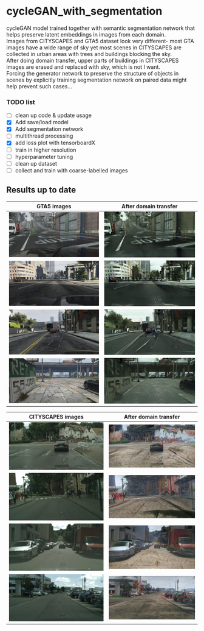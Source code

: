 # cycleGAN_with_segmentation

cycleGAN model trained together with semantic segmentation network that helps preserve latent embeddings in images from each domain.  
Images from CITYSCAPES and GTA5 dataset look very different- most GTA images have a wide range of sky yet most scenes in CITYSCAPES are collected in urban areas with trees and buildings blocking the sky.  
After doing domain transfer, upper parts of buildings in CITYSCAPES images are erased and replaced with sky, which is not I want.  
Forcing the generator network to preserve the structure of objects in scenes by explicitly training segmentation network on paired data might help prevent such cases...  

### TODO list
- [ ] clean up code & update usage
- [x] Add save/load model
- [x] Add segmentation network
- [ ] multithread processing
- [x] add loss plot with tensorboardX
- [ ] train in higher resolution
- [ ] hyperparameter tuning
- [ ] clean up dataset
- [ ] collect and train with coarse-labelled images

## Results up to date
GTA5 images            |   After domain transfer
:-------------------------:|:-------------------------:
![](logs/testB/030_00628.jpg)  |  ![](logs/BA/030_00628.jpg) 
![](logs/testB/044_00134.jpg)  |  ![](logs/BA/044_00134.jpg)
![](logs/testB/051_01024.jpg)  |  ![](logs/BA/051_01024.jpg)
![](logs/testB/068_02196.jpg)  |  ![](logs/BA/068_02196.jpg)


CITYSCAPES images      |   After domain transfer
:-------------------------:|:-------------------------:
![](logs/testA/bochum_000000_000885_leftImg8bit.jpg) | ![](logs/AB/bochum_000000_000885_leftImg8bit.jpg) 
![](logs/testA/munster_000062_000019_leftImg8bit.jpg) | ![](logs/AB/munster_000062_000019_leftImg8bit.jpg) 
![](logs/testA/stuttgart_000153_000019_leftImg8bit.jpg) | ![](logs/AB/stuttgart_000153_000019_leftImg8bit.jpg) 
![](logs/testA/ulm_000088_000019_leftImg8bit.jpg) | ![](logs/AB/ulm_000088_000019_leftImg8bit.jpg) 



